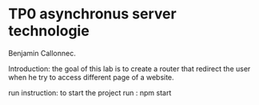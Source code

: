 # TP0 asynchronus server technologie

Benjamin Callonnec.

Introduction:
the goal of this lab is to create a router that redirect the user when he try to access different page of a website.

run instruction:
to start the project run : npm start
